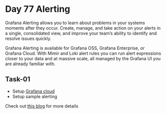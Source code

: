# Day 77 Alerting

Grafana Alerting allows you to learn about problems in your systems moments after they occur. Create, manage, and take action on your alerts in a single, consolidated view, and improve your team’s ability to identify and resolve issues quickly.

Grafana Alerting is available for Grafana OSS, Grafana Enterprise, or Grafana Cloud. With Mimir and Loki alert rules you can run alert expressions closer to your data and at massive scale, all managed by the Grafana UI you are already familiar with.

## Task-01
- Setup [Grafana cloud](https://grafana.com/products/cloud/)
- Setup sample alerting 

Check out [this blog](https://grafana.com/docs/grafana/latest/alerting/) for more details 

